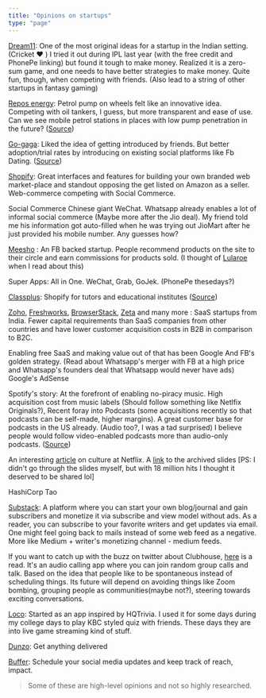```yaml
---
title: "Opinions on startups"
type: "page"
---
```


[Dream11](https://www.dream11.com/): One of the most original ideas for a startup in the Indian setting. (Cricket :heart: ) I tried it out during IPL last year (with the free credit and PhonePe linking) but found it tough to make money. Realized it is a zero-sum game, and one needs to have better strategies to make money. Quite fun, though, when competing with friends. (Also lead to a string of other startups in fantasy gaming)

[Repos energy](https://reposenergy.com/): Petrol pump on wheels felt like an innovative idea. Competing with oil tankers, I guess, but more transparent and ease of use. Can we see mobile petrol stations in places with low pump penetration in the future?
([Source](https://yourstory.com/2019/10/ratan-tata-pune-startup-repos-energy-petrol-pump-wheels))

[Go-gaga](https://www.go-gaga-app.com/): Liked the idea of getting introduced by friends. But better adoption/trial rates by introducing on existing social platforms like Fb Dating. ([Source](https://yourstory.com/2019/09/facebook-incubated-gogaga-dating-app-matchmaking-singles))

[Shopify](https://www.shopify.com/): Great interfaces and features for building your own branded web market-place and standout opposing the get listed on Amazon as a seller. Web-commerce competing with Social Commerce. 

Social Commerce Chinese giant WeChat. Whatsapp already enables a lot of informal social commerce (Maybe more after the Jio deal). My friend told me his information got auto-filled when he was trying out JioMart after he just provided his mobile number. Any guesses how?

[Meesho](https://meesho.com/) : An FB backed startup. People recommend products on the site to their circle and earn commissions for products sold. (I thought of [Lularoe](https://en.wikipedia.org/wiki/LuLaRoe) when I read about this)

Super Apps: All in One. WeChat, Grab, GoJek. (PhonePe thesedays?)

[Classplus](https://classplusapp.com/): Shopify for tutors and educational institutes ([Source](https://techcrunch.com/2020/05/03/classplus-coaching-centers-teachers-online/))

[Zoho](https://www.zoho.com/), [Freshworks](https://www.freshworks.com/), [BrowserStack](https://www.browserstack.com/), [Zeta](https://www.zeta.tech/) and many more : SaaS startups from India. Fewer capital requirements than SaaS companies from other countries and have lower customer acquisition costs in B2B in comparison to B2C.

Enabling free SaaS and making value out of that has been Google And FB's golden strategy. (Read about Whatsapp's merger with FB at a high price and Whatsapp's founders deal that Whatsapp would never have ads) Google's AdSense

Spotify's story: At the forefront of enabling no-piracy music. High acquisition cost from music labels (Should follow something like Netlfix Originals?), Recent foray into Podcasts (some acquisitions recently so that podcasts can be self-made, higher margins). A great customer base for podcasts in the US already. (Audio too?, I was a tad surprised) I believe people would follow video-enabled podcasts more than audio-only podcasts. ([Source](https://finshots.in/archive/spotify-100-million-dollar-deal/))

An interesting [article](https://hbr.org/2014/01/how-netflix-reinvented-hr) on culture at Netflix. A [link](https://www.slideshare.net/reed2001/culture-1798664) to the archived slides [PS: I didn't go through the slides myself, but with 18 million hits I thought it deserved to be shared lol]

HashiCorp Tao

[Substack](https://substack.com/): A platform where you can start your own blog/journal and gain subscribers and monetize it via subscribe and view model without ads. As a reader, you can subscribe to your favorite writers and get updates via email. One might feel going back to mails instead of some web feed as a negative. More like Medium + writer's monetizing channel - medium feeds.

If you want to catch up with the buzz on twitter about Clubhouse, [here](https://divinations.substack.com/p/inside-the-clubhouse) is a read. It's an audio calling app where you can join random group calls and talk. Based on the idea that people like to be spontaneous instead of scheduling things. Its future will depend on avoiding things like Zoom bombing, grouping people as communities(maybe not?), steering towards exciting conversations.

[Loco](https://getloconow.com/): Started as an app inspired by HQTrivia. I used it for some days during my college days to play KBC styled quiz with friends. These days they are into live game streaming kind of stuff.

[Dunzo](https://www.dunzo.com/): Get anything delivered

[Buffer](https://buffer.com/): Schedule your social media updates and keep track of reach, impact.

> Some of these are high-level opinions and not so highly researched.